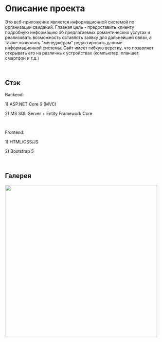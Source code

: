 <h1>Описание проекта</h1>
<p>Это веб-приложение является информационной системой по организации свиданий.
Главная цель - предоставить клиенту подробную информацию об предлагаемых романтических услугах и реализовать возможность оставлять заявку для дальнейшей связи, а также позволить "менеджерам" редактировать данные информационной системы. Сайт имеет гибкую верстку, что позволяет открывать его на различных устройствах (компьютер, планшет, смартфон и т.д.)</p>
<br>
<h2>Стэк</h2>
<p>Backend:</p>
<p>1) ASP.NET Core 6 (MVC)</p>
<p>2) MS SQL Server + Entity Framework Core</p>
<br>
<p>Frontend:</p>
<p>1) HTML/CSS/JS</p>
<p>2) Bootstrap 5</p>
<br>
<h2>Галерея</h2>
<img width="500" src="https://github.com/Turubar/My-Love-Agency/assets/58067524/624ec69c-7fed-45d5-a79a-66e2ea1e69eb">

